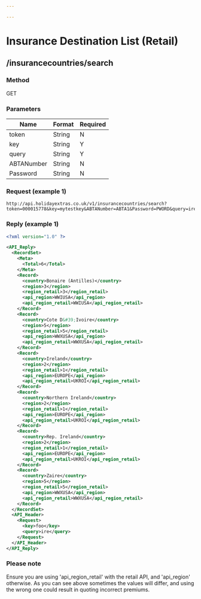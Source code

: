 ```yaml
---

---
```


# Insurance Destination List (Retail)

## /insurancecountries/search

### Method

GET

### Parameters

 | Name       | Format | Required | 
 | ----       | ------ | -------- | 
 | token      | String | N        | 
 | key        | String | Y        | 
 | query      | String | Y        | 
 | ABTANumber | String | N        | 
 | Password   | String | N        | 

### Request (example 1)

```
http://api.holidayextras.co.uk/v1/insurancecountries/search?token=000015778&key=mytestkey&ABTANumber=ABTA1&Password=PWORD&query=ire
```


### Reply (example 1)

```xml
<?xml version="1.0" ?>

<API_Reply>
  <RecordSet>
    <Meta>
      <Total>6</Total>
    </Meta>
    <Record>
      <country>Bonaire (Antilles)</country>
      <region>3</region>
      <region_retail>3</region_retail>
      <api_region>WWIUSA</api_region>
      <api_region_retail>WWIUSA</api_region_retail>
    </Record>
    <Record>
      <country>Cote D&#39;Ivoire</country>
      <region>5</region>
      <region_retail>5</region_retail>
      <api_region>WWXUSA</api_region>
      <api_region_retail>WWXUSA</api_region_retail>
    </Record>
    <Record>
      <country>Ireland</country>
      <region>2</region>
      <region_retail>1</region_retail>
      <api_region>EUROPE</api_region>
      <api_region_retail>UKROI</api_region_retail>
    </Record>
    <Record>
      <country>Northern Ireland</country>
      <region>2</region>
      <region_retail>1</region_retail>
      <api_region>EUROPE</api_region>
      <api_region_retail>UKROI</api_region_retail>
    </Record>
    <Record>
      <country>Rep. Ireland</country>
      <region>2</region>
      <region_retail>1</region_retail>
      <api_region>EUROPE</api_region>
      <api_region_retail>UKROI</api_region_retail>
    </Record>
    <Record>
      <country>Zaire</country>
      <region>5</region>
      <region_retail>5</region_retail>
      <api_region>WWXUSA</api_region>
      <api_region_retail>WWXUSA</api_region_retail>
    </Record>
  </RecordSet>
  <API_Header>
    <Request>
      <key>foo</key>
      <query>ire</query>
    </Request>
  </API_Header>
</API_Reply>
```

###  Please note

Ensure you are using 'api_region_retail' with the retail API, and 'api_region' otherwise. As you can see above sometimes the values will differ, and using the wrong one could result in quoting incorrect premiums.
